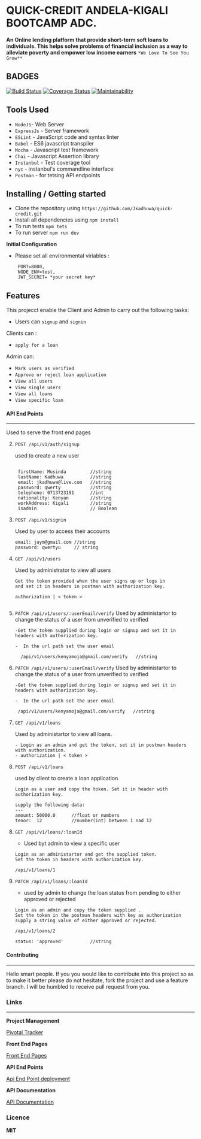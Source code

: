 # QUICK-CREDIT ANDELA-KIGALI BOOTCAMP ADC.

**An Online lending platform that provide short-term soft loans to individuals. This helps solve problems of financial inclusion as a way to alleviate poverty and empower low income earners** `*We Love To See You Grow**`

## **BADGES**

[![Build Status](https://travis-ci.org/Jkadhuwa/quick-credit.svg?branch=develop)](https://travis-ci.org/Jkadhuwa/quick-credit)
[![Coverage Status](https://coveralls.io/repos/github/Jkadhuwa/quick-credit/badge.svg?branch=develop)](https://coveralls.io/github/Jkadhuwa/quick-credit?branch=develop)
[![Maintainability](https://api.codeclimate.com/v1/badges/4ca4a4603f8a592be4bf/maintainability)](https://codeclimate.com/github/Jkadhuwa/quick-credit/maintainability)

## **Tools Used**

- `NodeJS`- Web Server
- `ExpressJs` - Server framework
- `ESLint` - JavaScript code and syntax linter
- `Babel` - ES6 javascript transpiler
- `Mocha` - Javascript test framework
- `Chai` - Javascript Assertion library
- `Instanbul` - Test coverage tool
- `nyc` - instanbul's commandline interface
- `Postman` - for tetsing API endpoints

## **Installing / Getting started**

- Clone the repository using `https://github.com/Jkadhuwa/quick-credit.git`
- Install all dependencies using `npm install`
- To run tests `npm tets`
- To run server `npm run dev`

**Initial Configuration**

- Please set all environmental viriables :
  ```
   PORT=8080,
   NODE_ENV=test,
   JWT_SECRET= *your secret key*
  ```

## Features

This projecct enable the Client and Admin to carry out the following tasks:

- Users can `signup` and `signin`

Clients can :

- `apply for a loan`

Admin can:

- `Mark users as verified`
- `Approve or reject loan application`
- `View all users`
- `View single users`
- `View all loans`
- `View specific loan`


#### API End Points

---


   Used to serve the front end pages

2) `POST /api/v1/auth/signup`

   used to create a new user

   ```

    firstName: Musinda         //string
    lastName: Kadhuwa          //string
    email: jkadhuwa@live.com   //string
    password: qwerty           //string
    telephone: 0713723191      //int
    nationality: Kenyan        //string
    workAddress: Kigali        //string
    isadmin                    // Boolean
   ```

3) `POST /api/v1/signin`

   Used by user to access their accounts

   ```
   email: jaym@gmail.com //string
   password: qwertyu     // string
   ```

4) `GET /api/v1/users`

   Used by administrator to view all users

   ```
   Get the token provided when the user signs up or logs in
   and set it in headers in postman with authorization key.

   authorization | < token >


   ```

5) `PATCH /api/v1/users/:userEmail/verify`
   Used by administartor to change the status of a user from unverified to verified
   ```
   -Get the token supplied during login or signup and set it in headers with authorization key.

   -  In the url path set the user email

     /api/v1/users/kenyamoja@gmail.com/verify   //string

6) `PATCH /api/v1/users/:userEmail/verify`
   Used by administartor to change the status of a user from unverified to verified
   ```
   -Get the token supplied during login or signup and set it in headers with authorization key.

   -  In the url path set the user email

    /api/v1/users/kenyamoja@gmail.com/verify   //string
	```


6) `GET /api/v1/loans`

   Used by administartor to view all loans.

   ```
   - Login as an admin and get the token, set it in postman headers with authorization.
   - authorization | < token >
   ```

7) `POST /api/v1/loans`

   used by client to create a loan application

   ```
   Login as a user and copy the token. Set it in header with authorization key.

   supply the following data:
   ---
   amount: 50000.0      //float or numbers
   tenor:  12           //number(int) between 1 nad 12
   ```

8. `GET /api/v1/loans/:loanId`

   - Used byt admin to view a specific user

   ```
   Login as an administartor and get the supplied token.
   Set the token in headers with authorization key.

   /api/v1/loans/1
   ```

9. `PATCH /api/v1/loans/:loanId`
    - used by admin to change the loan status from pending to either approved or rejected
    ```
    Login as an admin and copy the token supplied .
    Set the token in the postman headers with key as authorization
    supply a string value of either approved or rejected.

    /api/v1/loans/2

    status: 'approved'          //string
    ```

#### Contributing

---

Hello smart people. If you you would like to contribute into this project so as to make it better please do not hesitate, fork the project and use a feature branch. I will be humbled to receive pull request from you.

### Links

---

**Project Management**

[Pivotal Tracker](https://www.pivotaltracker.com/n/projects/2326513)

**Front End Pages**

[Front End Pages](https://jkadhuwa.github.io/quick-credit/UI)

**API End Points**

[Api End Point deployment](https://quick-credit-adc.herokuapp.com)

**API Documentation**

[API Documentation](https://quick-credit-adc.herokuapp.com/doc)

### Licence

**MIT**
